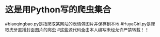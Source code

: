 # 这是用Python写的爬虫集合
#biaoqingbao.py是指爬取某网站的表情包图片并保存到本地
#HuyaGirl.py是爬取虎牙直播封面图片的爬虫
#这些源代码全由本人编写未经允许严禁转载！！
